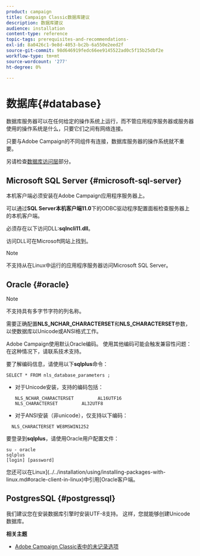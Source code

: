 ```yaml
---
product: campaign
title: Campaign Classic数据库建议
description: 数据库建议
audience: installation
content-type: reference
topic-tags: prerequisites-and-recommendations-
exl-id: 8a0426c1-9e8d-4053-bc2b-6a550e2eed2f
source-git-commit: 98d646919fedc66ee9145522ad0c5f15b25dbf2e
workflow-type: tm+mt
source-wordcount: '277'
ht-degree: 0%

---
```


# 数据库{#database}

数据库服务器可以在任何给定的操作系统上运行，而不管应用程序服务器或服务器使用的操作系统是什么，只要它们之间有网络连接。

只要与Adobe Campaign的不同组件有连接，数据库服务器的操作系统就不重要。

另请检查[数据库访问层](../../installation/using/prerequisites-of-campaign-installation-in-linux.md#database-access-layers)部分。

## Microsoft SQL Server {#microsoft-sql-server}

本机客户端必须安装在Adobe Campaign应用程序服务器上。

可以通过&#x200B;**SQL Server本机客户端11.0**&#x200B;下的ODBC驱动程序配置面板检查服务器上的本机客户端。

必须存在以下访问DLL:**sqlncli11.dll**。

访问DLL可在Microsoft网站上找到。

>[!NOTE]
>
>不支持从在Linux中运行的应用程序服务器访问Microsoft SQL Server。

## Oracle {#oracle}

>[!NOTE]
>
>不支持具有多字节字符的列名称。

需要正确配置&#x200B;**NLS_NCHAR_CHARACTERSET**&#x200B;和&#x200B;**NLS_CHARACTERSET**&#x200B;参数，以使数据库以Unicode或ANSI格式工作。

Adobe Campaign使用默认Oracle编码。 使用其他编码可能会触发兼容性问题：在这种情况下，请联系技术支持。

要了解编码信息，请使用以下&#x200B;**sqlplus**&#x200B;命令：

```
SELECT * FROM nls_database_parameters ;
```

* 对于Unicode安装，支持的编码包括：

   ```
   NLS_NCHAR_CHARACTERSET         AL16UTF16
   NLS_CHARACTERSET         AL32UTF8
   ```

* 对于ANSI安装（非unicode），仅支持以下编码：

```
  NLS_CHARACTERSET WE8MSWIN1252
```

要登录到&#x200B;**sqlplus**，请使用Oracle用户配置文件：

```
su - oracle 
sqlplus 
[login] [password]
```

您还可以在Linux](../../installation/using/installing-packages-with-linux.md#oracle-client-in-linux)中引用[Oracle客户端。

## PostgresSQL {#postgressql}

我们建议您在安装数据库引擎时安装UTF-8支持。 这样，您就能够创建Unicode数据库。

**相关主题**

* [Adobe Campaign Classic表中的未记录选项](https://helpx.adobe.com/campaign/kb/unlogged-tables-classic.html)

